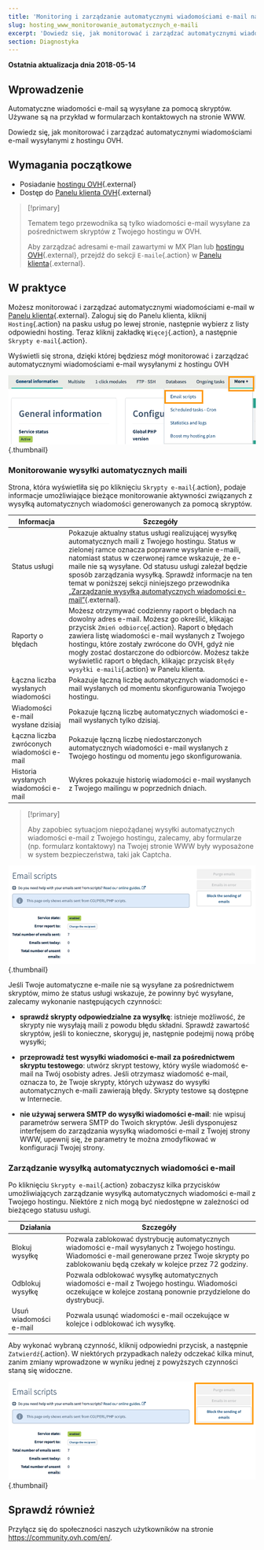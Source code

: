 ```yaml
---
title: 'Monitoring i zarządzanie automatycznymi wiadomościami e-mail na Twoim hostingu'
slug: hosting_www_monitorowanie_automatycznych_e-maili
excerpt: 'Dowiedz się, jak monitorować i zarządzać automatycznymi wiadomościami e-mail wysyłanymi z hostingu OVH'
section: Diagnostyka
---
```


**Ostatnia aktualizacja dnia 2018-05-14**

## Wprowadzenie

Automatyczne wiadomości e-mail są wysyłane za pomocą skryptów. Używane są na przykład w formularzach kontaktowych na stronie WWW.

Dowiedz się, jak monitorować i zarządzać automatycznymi wiadomościami e-mail wysyłanymi z hostingu OVH.

## Wymagania początkowe

- Posiadanie [hostingu OVH](https://www.ovh.pl/hosting/){.external}
- Dostęp do [Panelu klienta OVH](https://www.ovh.com/auth/?action=gotomanager){.external}

> [!primary]
>
> Tematem tego przewodnika są tylko wiadomości e-mail wysyłane za pośrednictwem skryptów z Twojego hostingu w OVH.
>
> Aby zarządzać adresami e-mail zawartymi w MX Plan lub [hostingu OVH](https://www.ovh.pl/hosting/){.external}, przejdź do sekcji `E-maile`{.action} w [Panelu klienta](https://www.ovh.com/auth/?action=gotomanager){.external}.
>

## W praktyce

Możesz monitorować i zarządzać automatycznymi wiadomościami e-mail w [Panelu klienta](https://www.ovh.com/auth/?action=gotomanager){.external}. Zaloguj się do Panelu klienta, kliknij `Hosting`{.action} na pasku usług po lewej stronie, następnie wybierz z listy odpowiedni hosting. Teraz kliknij zakładkę `Więcej`{.action}, a następnie `Skrypty e-mail`{.action}.

Wyświetli się strona, dzięki której będziesz mógł monitorować i zarządzać automatycznymi wiadomościami e-mail wysyłanymi z hostingu OVH

![wysyłka wiadomości e-mail ze skryptu](images/monitoring-automatic-emails-step1.png){.thumbnail}

### Monitorowanie wysyłki automatycznych maili

Strona, która wyświetliła się po kliknięciu `Skrypty e-mail`{.action}, podaje informacje umożliwiające bieżące monitorowanie aktywności związanych z wysyłką automatycznych wiadomości generowanych za pomocą skryptów. 

|Informacja|Szczegóły|
|---|---|
|Status usługi|Pokazuje aktualny status usługi realizującej wysyłkę automatycznych maili z Twojego hostingu. Status w zielonej ramce oznacza poprawne wysyłanie e-maili, natomiast status w czerwonej ramce wskazuje, że e-maile nie są wysyłane. Od statusu usługi zależał będzie sposób zarządzania wysyłką. Sprawdź informacje na ten temat w poniższej sekcji niniejszego przewodnika [„Zarządzanie wysyłką automatycznych wiadomości e-mail”](https://docs.ovh.com/pl/hosting/hosting_www_monitorowanie_automatycznych_e-maili/#zarzadzanie-wysylka-automatycznych-wiadomosci-e-mail){.external}.|
|Raporty o błędach|Możesz otrzymywać codzienny raport o błędach na dowolny adres e-mail. Możesz go określić, klikając przycisk `Zmień odbiorcę`{.action}. Raport o błędach zawiera listę wiadomości e-mail wysłanych z Twojego hostingu, które zostały zwrócone do OVH, gdyż nie mogły zostać dostarczone do odbiorców. Możesz także wyświetlić raport o błędach, klikając przycisk `Błędy wysyłki e-maili`{.action} w Panelu klienta.|
|Łączna liczba wysłanych wiadomości|Pokazuje łączną liczbę automatycznych wiadomości e-mail wysłanych od momentu skonfigurowania Twojego hostingu.|
|Wiadomości e-mail wysłane dzisiaj|Pokazuje łączną liczbę automatycznych wiadomości e-mail wysłanych tylko dzisiaj.|
|Łączna liczba zwróconych wiadomości e-mail|Pokazuje łączną liczbę niedostarczonych automatycznych wiadomości e-mail wysłanych z Twojego hostingu od momentu jego skonfigurowania.|
|Historia wysłanych wiadomości e-mail|Wykres pokazuje historię wiadomości e-mail wysłanych z Twojego mailingu w poprzednich dniach.|

> [!primary]
>
> Aby zapobiec sytuacjom niepożądanej wysyłki automatycznych wiadomości e-mail z Twojego hostingu, zalecamy, aby formularze (np. formularz kontaktowy) na Twojej stronie WWW były wyposażone w system bezpieczeństwa, taki jak Captcha.
>

![wysyłka wiadomości e-mail ze skryptu](images/monitoring-automatic-emails-step2.png){.thumbnail}

Jeśli Twoje automatyczne e-maile nie są wysyłane za pośrednictwem skryptów, mimo że status usługi wskazuje, że powinny być wysyłane, zalecamy wykonanie następujących czynności:

- **sprawdź skrypty odpowiedzialne za wysyłkę**: istnieje możliwość, że skrypty nie wysyłają maili z powodu błędu składni. Sprawdź zawartość skryptów, jeśli to konieczne, skoryguj je, następnie podejmij nową próbę wysyłki;

- **przeprowadź test wysyłki wiadomości e-mail za pośrednictwem skryptu testowego**: utwórz skrypt testowy, który wyśle wiadomość e-mail na Twój osobisty adres. Jeśli otrzymasz wiadomość e-mail, oznacza to, że Twoje skrypty, których używasz do wysyłki automatycznych e-maili zawierają błędy. Skrypty testowe są dostępne w Internecie.

- **nie używaj serwera SMTP do wysyłki wiadomości e-mail**: nie wpisuj parametrów serwera SMTP do Twoich skryptów. Jeśli dysponujesz interfejsem do zarządzania wysyłką wiadomości e-mail z Twojej strony WWW, upewnij się, że parametry te można zmodyfikować w konfiguracji Twojej strony.

### Zarządzanie wysyłką automatycznych wiadomości e-mail

Po kliknięciu `Skrypty e-mail`{.action} zobaczysz kilka przycisków umożliwiających zarządzanie wysyłką automatycznych wiadomości e-mail z Twojego hostingu. Niektóre z nich mogą być niedostępne w zależności od bieżącego statusu usługi.

|Działania|Szczegóły|
|---|---|
|Blokuj wysyłkę|Pozwala zablokować dystrybucję automatycznych wiadomości e-mail wysyłanych z Twojego hostingu. Wiadomości e-mail generowane przez Twoje skrypty po zablokowaniu będą czekały w kolejce przez 72 godziny. |
|Odblokuj wysyłkę|Pozwala odblokować wysyłkę automatycznych wiadomości e-mail z Twojego hostingu. Wiadomości oczekujące w kolejce zostaną ponownie przydzielone do dystrybucji.|
|Usuń wiadomości e-mail|Pozwala usunąć wiadomości e-mail oczekujące w kolejce i odblokować ich wysyłkę.|

Aby wykonać wybraną czynność, kliknij odpowiedni przycisk, a następnie `Zatwierdź`{.action}. W niektórych przypadkach należy odczekać kilka minut, zanim zmiany wprowadzone w wyniku jednej z powyższych czynności staną się widoczne.

![wysyłka wiadomości e-mail ze skryptu](images/monitoring-automatic-emails-step3.png){.thumbnail}

## Sprawdź również

Przyłącz się do społeczności naszych użytkowników na stronie <https://community.ovh.com/en/>.